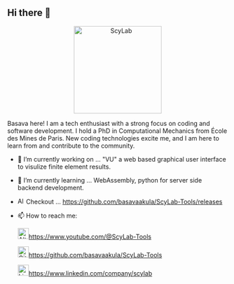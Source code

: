## Hi there 👋
<p align="center">
<img alt="ScyLab" width="200" src="https://github.com/user-attachments/assets/677df6fb-3a89-4cdc-a679-e012f4adc0cd">
</p>
Basava here! I am a tech enthusiast with a strong focus on coding and software development. I hold a PhD in Computational Mechanics from École des Mines de Paris.
New coding technologies excite me, and I am here to learn from and contribute to the community.

- 🔭 I’m currently working on ... "VU" a web based graphical user interface to visulize finite element results.
- 🌱 I’m currently learning ... WebAssembly, python for server side backend development.
- <img alt="Alt Text" width="15" src="https://github.com/user-attachments/assets/ed902654-288c-45f6-b0ae-fc55d39d8f1a"> Checkout ... https://github.com/basavaakula/ScyLab-Tools/releases
- 📫 How to reach me:

    <img alt="Alt Text" width="25" src="https://github.com/user-attachments/assets/2143efa4-7d8c-4a26-88b0-01aaf7e62616">https://www.youtube.com/@ScyLab-Tools

    <img alt="GitHub" width="25" src="https://github.com/user-attachments/assets/0ed5ca6d-97c8-4439-9320-8dc348b31dd7">https://github.com/basavaakula/ScyLab-Tools

    <img alt="Linkedin" width="25" src="https://github.com/user-attachments/assets/ab96d2d4-81c6-4e93-a76d-14b652c7d80e">https://www.linkedin.com/company/scylab
<!--
**basavaakula/basavaakula** is a ✨ _special_ ✨ repository because its `README.md` (this file) appears on your GitHub profile.

Here are some ideas to get you started:

- 🔭 I’m currently working on ...
- 🌱 I’m currently learning ...
- 👯 I’m looking to collaborate on ...
- 🤔 I’m looking for help with ...
- 💬 Ask me about ...
- 📫 How to reach me: ...
- 😄 Pronouns: ...
- ⚡ Fun fact: ...
-->
